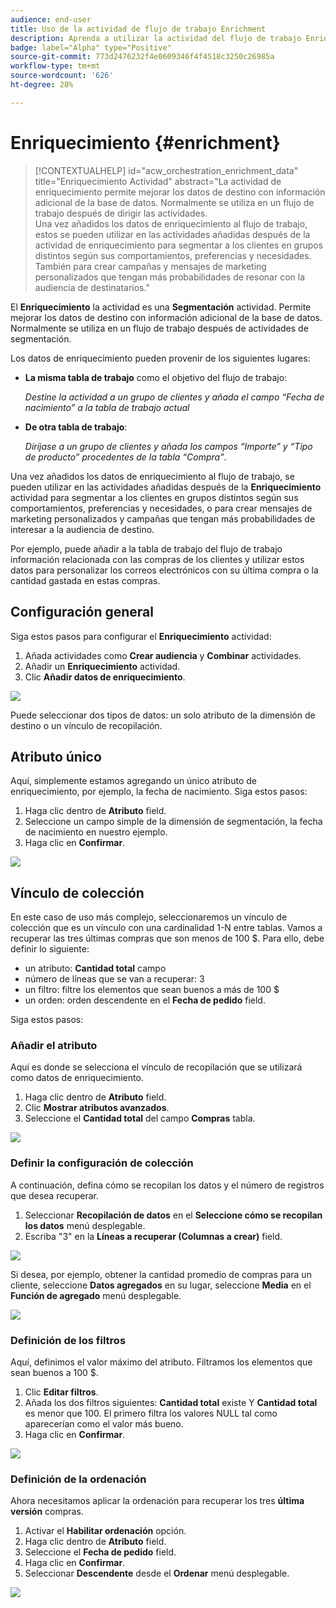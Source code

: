 ```yaml
---
audience: end-user
title: Uso de la actividad de flujo de trabajo Enrichment
description: Aprenda a utilizar la actividad del flujo de trabajo Enriquecimiento
badge: label="Alpha" type="Positive"
source-git-commit: 773d2476232f4e0609346f4f4518c3250c26985a
workflow-type: tm+mt
source-wordcount: '626'
ht-degree: 28%

---
```



# Enriquecimiento {#enrichment}

>[!CONTEXTUALHELP]
>id="acw_orchestration_enrichment_data"
>title="Enriquecimiento Actividad"
>abstract="La actividad de enriquecimiento permite mejorar los datos de destino con información adicional de la base de datos. Normalmente se utiliza en un flujo de trabajo después de dirigir las actividades.<br/>Una vez añadidos los datos de enriquecimiento al flujo de trabajo, estos se pueden utilizar en las actividades añadidas después de la actividad de enriquecimiento para segmentar a los clientes en grupos distintos según sus comportamientos, preferencias y necesidades. También para crear campañas y mensajes de marketing personalizados que tengan más probabilidades de resonar con la audiencia de destinatarios."

El **Enriquecimiento** la actividad es una **Segmentación** actividad. Permite mejorar los datos de destino con información adicional de la base de datos. Normalmente se utiliza en un flujo de trabajo después de actividades de segmentación.

Los datos de enriquecimiento pueden provenir de los siguientes lugares:

* **La misma tabla de trabajo** como el objetivo del flujo de trabajo:

   *Destine la actividad a un grupo de clientes y añada el campo “Fecha de nacimiento” a la tabla de trabajo actual*

* **De otra tabla de trabajo**:

   *Diríjase a un grupo de clientes y añada los campos “Importe” y “Tipo de producto” procedentes de la tabla “Compra”*.

Una vez añadidos los datos de enriquecimiento al flujo de trabajo, se pueden utilizar en las actividades añadidas después de la **Enriquecimiento** actividad para segmentar a los clientes en grupos distintos según sus comportamientos, preferencias y necesidades, o para crear mensajes de marketing personalizados y campañas que tengan más probabilidades de interesar a la audiencia de destino.

Por ejemplo, puede añadir a la tabla de trabajo del flujo de trabajo información relacionada con las compras de los clientes y utilizar estos datos para personalizar los correos electrónicos con su última compra o la cantidad gastada en estas compras.

## Configuración general

Siga estos pasos para configurar el **Enriquecimiento** actividad:

1. Añada actividades como **Crear audiencia** y **Combinar** actividades.
1. Añadir un **Enriquecimiento** actividad.
1. Clic **Añadir datos de enriquecimiento**.

![](../assets/workflow-enrichment1.png)

Puede seleccionar dos tipos de datos: un solo atributo de la dimensión de destino o un vínculo de recopilación.

## Atributo único

Aquí, simplemente estamos agregando un único atributo de enriquecimiento, por ejemplo, la fecha de nacimiento. Siga estos pasos:

1. Haga clic dentro de **Atributo** field.
1. Seleccione un campo simple de la dimensión de segmentación, la fecha de nacimiento en nuestro ejemplo.
1. Haga clic en **Confirmar**.

![](../assets/workflow-enrichment2.png)

## Vínculo de colección

En este caso de uso más complejo, seleccionaremos un vínculo de colección que es un vínculo con una cardinalidad 1-N entre tablas. Vamos a recuperar las tres últimas compras que son menos de 100 $. Para ello, debe definir lo siguiente:

* un atributo: **Cantidad total** campo
* número de líneas que se van a recuperar: 3
* un filtro: filtre los elementos que sean buenos a más de 100 $
* un orden: orden descendente en el **Fecha de pedido** field.

Siga estos pasos:

### Añadir el atributo

Aquí es donde se selecciona el vínculo de recopilación que se utilizará como datos de enriquecimiento.

1. Haga clic dentro de **Atributo** field.
1. Clic **Mostrar atributos avanzados**.
1. Seleccione el **Cantidad total** del campo **Compras** tabla.

![](../assets/workflow-enrichment3.png)

### Definir la configuración de colección

A continuación, defina cómo se recopilan los datos y el número de registros que desea recuperar.

1. Seleccionar **Recopilación de datos** en el **Seleccione cómo se recopilan los datos** menú desplegable.
1. Escriba &quot;3&quot; en la **Líneas a recuperar (Columnas a crear)** field.

![](../assets/workflow-enrichment4.png)

Si desea, por ejemplo, obtener la cantidad promedio de compras para un cliente, seleccione **Datos agregados** en su lugar, seleccione **Media** en el **Función de agregado** menú desplegable.

![](../assets/workflow-enrichment5.png)

### Definición de los filtros

Aquí, definimos el valor máximo del atributo. Filtramos los elementos que sean buenos a 100 $.

1. Clic **Editar filtros**.
1. Añada los dos filtros siguientes: **Cantidad total** existe Y **Cantidad total** es menor que 100. El primero filtra los valores NULL tal como aparecerían como el valor más bueno.
1. Haga clic en **Confirmar**.

![](../assets/workflow-enrichment6.png)

### Definición de la ordenación

Ahora necesitamos aplicar la ordenación para recuperar los tres **última versión** compras.

1. Activar el **Habilitar ordenación** opción.
1. Haga clic dentro de **Atributo** field.
1. Seleccione el **Fecha de pedido** field.
1. Haga clic en **Confirmar**.
1. Seleccionar **Descendente** desde el **Ordenar** menú desplegable.

![](../assets/workflow-enrichment7.png)

<!--
cardinality between the tables (1-N)
1. select attribute to use as enrichment data

    display advanced fields option
    i button

    note: attributes from the target dimension

1. Select how the data is collected
1. number of records to retrieve if want to retrieve a collection of multiple records
1. Apply filters and build rule

    select an existing filter
    save the filter for reuse
    view results of the filter visually or in code view

1. sort records using an attribute

leverage enrichment data in campaign

where we can use the enrichment data: personalize email, other use cases?

## Example

-->